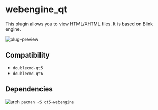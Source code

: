 webengine_qt
========
This plugin allows you to view HTML/XHTML files. It is based on Blink engine.

![plug-preview](https://i.imgur.com/djk3VVU.png)

## Compatibility
- `doublecmd-qt5`
- `doublecmd-qt6`

## Dependencies
![arch](https://wiki.archlinux.org/favicon.ico) `pacman -S qt5-webengine`
